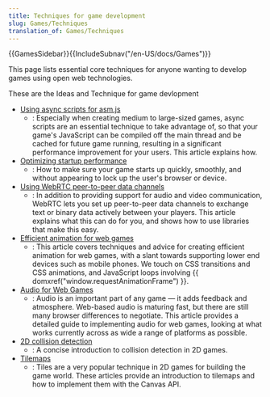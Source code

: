 ```yaml
---
title: Techniques for game development
slug: Games/Techniques
translation_of: Games/Techniques
---
```


{{GamesSidebar}}{{IncludeSubnav("/en-US/docs/Games")}}

This page lists essential core techniques for anyone wanting to develop games using open web technologies.

These are the Ideas and Technique for game devlopment

- [Using async scripts for asm.js](/ru/docs/Games/Techniques/Async_scripts)
  - : Especially when creating medium to large-sized games, async scripts are an essential technique to take advantage of, so that your game's JavaScript can be compiled off the main thread and be cached for future game running, resulting in a significant performance improvement for your users. This article explains how.
- [Optimizing startup performance](/ru/docs/Apps/Developing/Optimizing_startup_performance)
  - : How to make sure your game starts up quickly, smoothly, and without appearing to lock up the user's browser or device.
- [Using WebRTC peer-to-peer data channels](/ru/docs/Games/WebRTC_data_channels)
  - : In addition to providing support for audio and video communication, WebRTC lets you set up peer-to-peer data channels to exchange text or binary data actively between your players. This article explains what this can do for you, and shows how to use libraries that make this easy.
- [Efficient animation for web games](/ru/docs/Games/Techniques/Efficient_animation_for_web_games)
  - : This article covers techniques and advice for creating efficient animation for web games, with a slant towards supporting lower end devices such as mobile phones. We touch on CSS transitions and CSS animations, and JavaScript loops involving {{ domxref("window.requestAnimationFrame") }}.
- [Audio for Web Games](/ru/docs/Games/Techniques/Audio_for_Web_Games)
  - : Audio is an important part of any game — it adds feedback and atmosphere. Web-based audio is maturing fast, but there are still many browser differences to negotiate. This article provides a detailed guide to implementing audio for web games, looking at what works currently across as wide a range of platforms as possible.
- [2D collision detection](/ru/docs/Games/Techniques/2D_collision_detection)
  - : A concise introduction to collision detection in 2D games.
- [Tilemaps](/ru/docs/Games/Techniques/Tilemaps)
  - : Tiles are a very popular technique in 2D games for building the game world. These articles provide an introduction to tilemaps and how to implement them with the Canvas API.
